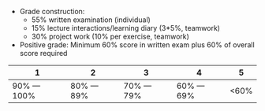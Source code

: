 - Grade construction:
  - 55% written examination (individual)
  - 15% lecture interactions/learning diary (3*5%, teamwork)
  - 30% project work (10% per exercise, teamwork)
- Positive grade: Minimum 60% score in written exam plus 60% of overall score required

| 1          | 2         | 3         | 4         | 5    |
|------------|-----------|-----------|-----------|------|
| 90% — 100% | 80% — 89% | 70% — 79% | 60% — 69% | <60% |